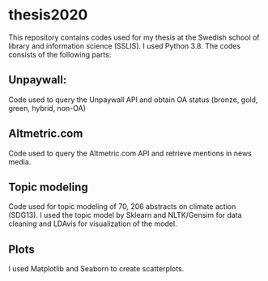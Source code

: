 # thesis2020
This repository contains codes used for my thesis at the Swedish school of library and information science (SSLIS). 
I used Python 3.8. The codes consists of the following parts: 

## Unpaywall: 
Code used to query the Unpaywall API and obtain OA status (bronze, gold, green, hybrid, non-OA) 

## Altmetric.com
Code used to query the Altmetric.com API and retrieve mentions in news media. 

## Topic modeling
Code used for topic modeling of 70, 206 abstracts on climate action (SDG13). 
I used the topic model by Sklearn and NLTK/Gensim for data cleaning and LDAvis for visualization of the model. 

## Plots
I used Matplotlib and Seaborn to create scatterplots. 

